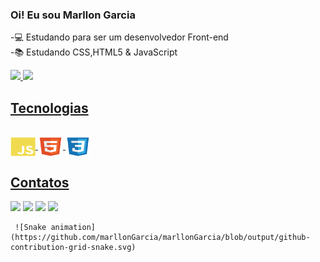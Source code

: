 ### Oi! Eu sou Marllon Garcia


-💻 Estudando para ser um desenvolvedor Front-end <br>
-📚 Estudando CSS,HTML5 & JavaScript

 <div>
  <a href="https://github.com/marllonGarcia">
  <img height="180em" src="https://github-readme-stats.vercel.app/api?username=marllonGarcia&show_icons=true&theme=highcontrast&include_all_commits=true&count_private=true"/>
  <img height="180em" src="https://github-readme-stats.vercel.app/api/top-langs/?username=marllonGarcia&layout=compact&langs_count=7&theme=highcontrast"/>
</div>
 
 ## Tecnologias
  <div style="display: inline_block"><br>
  <img align="center" alt="JS" height="30" width="40" src="https://raw.githubusercontent.com/devicons/devicon/master/icons/javascript/javascript-plain.svg">
  <img align="center" alt="HTML" height="30" width="40" src="https://raw.githubusercontent.com/devicons/devicon/master/icons/html5/html5-original.svg">
  <img align="center" alt="CSS" height="30" width="40" src="https://raw.githubusercontent.com/devicons/devicon/master/icons/css3/css3-original.svg">
</div>
  
  ## Contatos
  
  <div>
  <a href="https://www.instagram.com/marllon.py" target="_blank"><img src="https://img.shields.io/badge/-Instagram-%23E4405F?style=for-the-badge&logo=instagram&logoColor=white" target="_blank"></a>
  <a href = "mailto:marllongarcia6@gmail.com"><img src="https://img.shields.io/badge/-Gmail-%23333?style=for-the-badge&logo=gmail&logoColor=white" target="_blank"></a>
  <a href="https://www.linkedin.com/in/marllon-garcia-9b51b8148" target="_blank"><img src="https://img.shields.io/badge/-LinkedIn-%230077B5?style=for-the-badge&logo=linkedin&logoColor=white" target="_blank"></a> 
   <a href = "https://api.whatsapp.com/send/?phone=55011932184553&text&app_absent=0" ><img src="https://img.shields.io/badge/WhatsApp-25D366?style=for-the-badge&logo=whatsapp&logoColor=white" target="_blank"></a> 
   
     ![Snake animation](https://github.com/marllonGarcia/marllonGarcia/blob/output/github-contribution-grid-snake.svg)
  
  </div>

  
